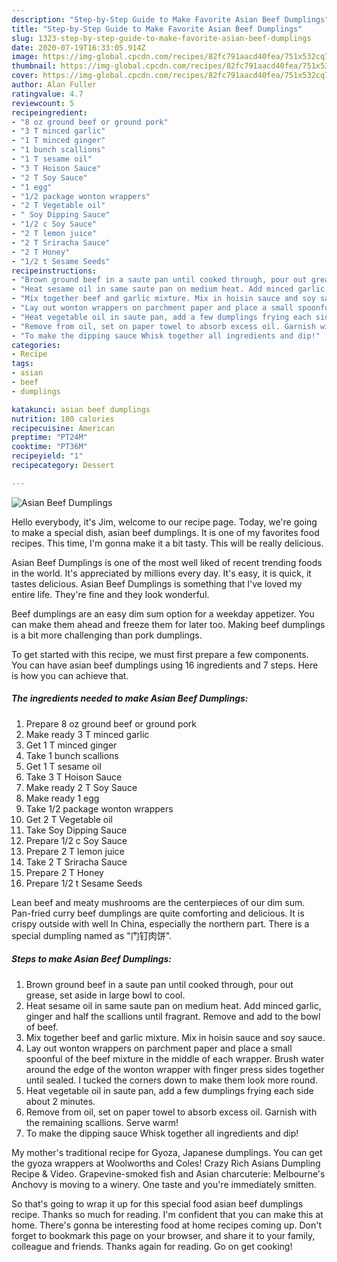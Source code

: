 ```yaml
---
description: "Step-by-Step Guide to Make Favorite Asian Beef Dumplings"
title: "Step-by-Step Guide to Make Favorite Asian Beef Dumplings"
slug: 1323-step-by-step-guide-to-make-favorite-asian-beef-dumplings
date: 2020-07-19T16:33:05.914Z
image: https://img-global.cpcdn.com/recipes/82fc791aacd40fea/751x532cq70/asian-beef-dumplings-recipe-main-photo.jpg
thumbnail: https://img-global.cpcdn.com/recipes/82fc791aacd40fea/751x532cq70/asian-beef-dumplings-recipe-main-photo.jpg
cover: https://img-global.cpcdn.com/recipes/82fc791aacd40fea/751x532cq70/asian-beef-dumplings-recipe-main-photo.jpg
author: Alan Fuller
ratingvalue: 4.7
reviewcount: 5
recipeingredient:
- "8 oz ground beef or ground pork"
- "3 T minced garlic"
- "1 T minced ginger"
- "1 bunch scallions"
- "1 T sesame oil"
- "3 T Hoison Sauce"
- "2 T Soy Sauce"
- "1 egg"
- "1/2 package wonton wrappers"
- "2 T Vegetable oil"
- " Soy Dipping Sauce"
- "1/2 c Soy Sauce"
- "2 T lemon juice"
- "2 T Sriracha Sauce"
- "2 T Honey"
- "1/2 t Sesame Seeds"
recipeinstructions:
- "Brown ground beef in a saute pan until cooked through, pour out grease, set aside in large bowl to cool."
- "Heat sesame oil in same saute pan on medium heat. Add minced garlic, ginger and half the scallions until fragrant. Remove and add to the bowl of beef."
- "Mix together beef and garlic mixture. Mix in hoisin sauce and soy sauce."
- "Lay out wonton wrappers on parchment paper and place a small spoonful of the beef mixture in the middle of each wrapper. Brush water around the edge of the wonton wrapper with finger press sides together until sealed. I tucked the corners down to make them look more round."
- "Heat vegetable oil in saute pan, add a few dumplings frying each side about 2 minutes."
- "Remove from oil, set on paper towel to absorb excess oil. Garnish with the remaining scallions. Serve warm!"
- "To make the dipping sauce Whisk together all ingredients and dip!"
categories:
- Recipe
tags:
- asian
- beef
- dumplings

katakunci: asian beef dumplings 
nutrition: 180 calories
recipecuisine: American
preptime: "PT24M"
cooktime: "PT36M"
recipeyield: "1"
recipecategory: Dessert

---
```



![Asian Beef Dumplings](https://img-global.cpcdn.com/recipes/82fc791aacd40fea/751x532cq70/asian-beef-dumplings-recipe-main-photo.jpg)

Hello everybody, it's Jim, welcome to our recipe page. Today, we're going to make a special dish, asian beef dumplings. It is one of my favorites food recipes. This time, I'm gonna make it a bit tasty. This will be really delicious.

Asian Beef Dumplings is one of the most well liked of recent trending foods in the world. It's appreciated by millions every day. It's easy, it is quick, it tastes delicious. Asian Beef Dumplings is something that I've loved my entire life. They're fine and they look wonderful.

Beef dumplings are an easy dim sum option for a weekday appetizer. You can make them ahead and freeze them for later too. Making beef dumplings is a bit more challenging than pork dumplings.


To get started with this recipe, we must first prepare a few components. You can have asian beef dumplings using 16 ingredients and 7 steps. Here is how you can achieve that.

<!--inarticleads1-->

##### The ingredients needed to make Asian Beef Dumplings:

1. Prepare 8 oz ground beef or ground pork
1. Make ready 3 T minced garlic
1. Get 1 T minced ginger
1. Take 1 bunch scallions
1. Get 1 T sesame oil
1. Take 3 T Hoison Sauce
1. Make ready 2 T Soy Sauce
1. Make ready 1 egg
1. Take 1/2 package wonton wrappers
1. Get 2 T Vegetable oil
1. Take  Soy Dipping Sauce
1. Prepare 1/2 c Soy Sauce
1. Prepare 2 T lemon juice
1. Take 2 T Sriracha Sauce
1. Prepare 2 T Honey
1. Prepare 1/2 t Sesame Seeds


Lean beef and meaty mushrooms are the centerpieces of our dim sum. Pan-fried curry beef dumplings are quite comforting and delicious. It is crispy outside with well In China, especially the northern part. There is a special dumpling named as &#34;门钉肉饼&#34;. 

<!--inarticleads2-->

##### Steps to make Asian Beef Dumplings:

1. Brown ground beef in a saute pan until cooked through, pour out grease, set aside in large bowl to cool.
1. Heat sesame oil in same saute pan on medium heat. Add minced garlic, ginger and half the scallions until fragrant. Remove and add to the bowl of beef.
1. Mix together beef and garlic mixture. Mix in hoisin sauce and soy sauce.
1. Lay out wonton wrappers on parchment paper and place a small spoonful of the beef mixture in the middle of each wrapper. Brush water around the edge of the wonton wrapper with finger press sides together until sealed. I tucked the corners down to make them look more round.
1. Heat vegetable oil in saute pan, add a few dumplings frying each side about 2 minutes.
1. Remove from oil, set on paper towel to absorb excess oil. Garnish with the remaining scallions. Serve warm!
1. To make the dipping sauce Whisk together all ingredients and dip!


My mother&#39;s traditional recipe for Gyoza, Japanese dumplings. You can get the gyoza wrappers at Woolworths and Coles! Crazy Rich Asians Dumpling Recipe &amp; Video. Grapevine-smoked fish and Asian charcuterie: Melbourne&#39;s Anchovy is moving to a winery. One taste and you&#39;re immediately smitten. 

So that's going to wrap it up for this special food asian beef dumplings recipe. Thanks so much for reading. I'm confident that you can make this at home. There's gonna be interesting food at home recipes coming up. Don't forget to bookmark this page on your browser, and share it to your family, colleague and friends. Thanks again for reading. Go on get cooking!
